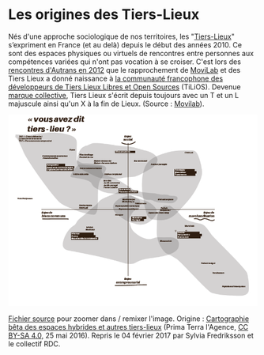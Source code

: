 # Les origines des Tiers-Lieux

Nés d'une approche sociologique de nos territoires, les "[Tiers-Lieux](http://fr.wikipedia.org/wiki/Tiers-lieu)" s’expriment en France \(et au delà\) depuis le début des années 2010. Ce sont des espaces physiques ou virtuels de rencontres entre personnes aux compétences variées qui n'ont pas  vocation à se croiser. C'est lors des [rencontres d'Autrans en 2012](http://movilab.org/index.php?title=Les_rencontres_d%27Autrans) que le rapprochement de [MoviLab](http://movilab.org/index.php?title=Wiki:Accueil) et des Tiers Lieux a donné naissance à [la communauté francophone des développeurs de Tiers Lieux Libres et Open Sources](http://coop-group.org/tiers-lieux/wakka.php?wiki=PagePrincipale) \(TiLiOS\). Devenue [marque collective](http://movilab.org/index.php?title=Marque_collective), Tiers Lieux s'écrit depuis toujours avec un T et un L majuscule ainsi qu'un X à la fin de Lieux. \(Source : [Movilab](http://movilab.org/index.php?title=D%C3%A9finition_des_Tiers_Lieux)\).

![](/assets/carto_tiers_lieux.png)

[Fichier source](https://drive.google.com/open?id=0B9tViCxWPKI9Vk13cEtLTDZZcnM) pour zoomer dans / remixer l'image. Origine : [Cartographie bêta des espaces hybrides et autres tiers-lieux](https://fr.wikipedia.org/wiki/Fichier:Cartographie_Espaces_hybrides_-_Prima_Terra_11_01_2016.jpg#file) \(Prima Terra l'Agence, [CC BY-SA 4.0,](https://creativecommons.org/licenses/by-sa/4.0/) 25 mai 2016\). Repris le 04 février 2017 par Sylvia Fredriksson et le collectif RDC. 







